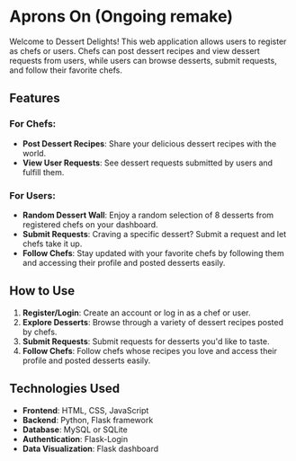 # Aprons On (Ongoing remake)

Welcome to Dessert Delights! This web application allows users to register as chefs or users. Chefs can post dessert recipes and view dessert requests from users, while users can browse desserts, submit requests, and follow their favorite chefs.

## Features

### For Chefs:
- **Post Dessert Recipes**: Share your delicious dessert recipes with the world.
- **View User Requests**: See dessert requests submitted by users and fulfill them.

### For Users:
- **Random Dessert Wall**: Enjoy a random selection of 8 desserts from registered chefs on your dashboard.
- **Submit Requests**: Craving a specific dessert? Submit a request and let chefs take it up.
- **Follow Chefs**: Stay updated with your favorite chefs by following them and accessing their profile and posted desserts easily.

## How to Use

1. **Register/Login**: Create an account or log in as a chef or user.
2. **Explore Desserts**: Browse through a variety of dessert recipes posted by chefs.
3. **Submit Requests**: Submit requests for desserts you'd like to taste.
4. **Follow Chefs**: Follow chefs whose recipes you love and access their profile and posted desserts easily.

## Technologies Used

- **Frontend**: HTML, CSS, JavaScript
- **Backend**: Python, Flask framework
- **Database**: MySQL or SQLite
- **Authentication**: Flask-Login
- **Data Visualization**: Flask dashboard

